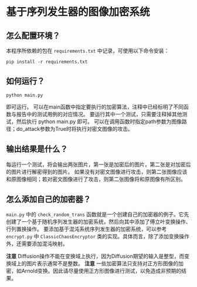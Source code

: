 # 基于序列发生器的图像加密系统

## 怎么配置环境？
本程序所依赖的包在 `requirements.txt` 中记录，可使用以下命令安装：
```
pip install -r requirements.txt
```

## 如何运行？
```
python main.py
```
即可运行。
可以在main函数中指定要执行的加密算法，注释中已经标明了不同函数与报告中的测试用例的对应情况。
要运行其中一个测试，只需要注释掉其他测试，然后执行 python main.py 即可。
可以在调用函数时指定path参数为图像路径；do_attack参数为True时将执行对密文图像的攻击。

## 输出结果是什么？
每运行一个测试，将会输出两张图片，第一张是加密后的图片，第二张是对加密后的图片进行解密得到的图片。
如果没有对密文图像进行攻击，则第二张图像应该和原图像相同；若对密文图像进行了攻击，则第二张图像将和原图像有所区别。

## 怎么添加自己的加密器？
`main.py` 中的 `check_random_trans` 函数就是一个创建自己的加密器的例子。它先创建了一个基于随机序列发生器的加密系统，然后向其中添加了傅立叶变换操作、行列置换操作。
要添加基于混沌系统序列发生器的加密系统，可以参考 `encrypt.py` 中 `ClassicChaosEncryptor` 类的实现。具体而言，除了添加变换操作外，还需要添加混沌映射。

**注意** Diffusion操作不能在变换域上执行，因为Diffusion期望的输入是整型，而变换域上的图片表示通常不是整数。
**注意** 一些加密算法只支持对正方形图像的加密，如Arnold变换。因此请尽量使用正方形图像进行测试，以免造成非预期的结果。
